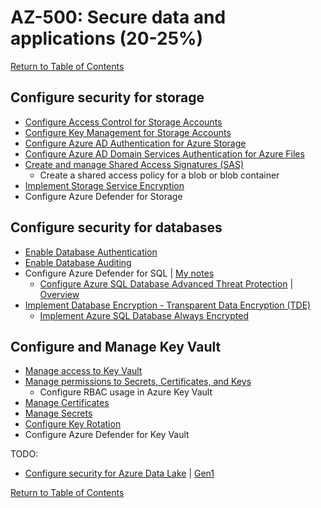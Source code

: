 # AZ-500: Secure data and applications (20-25%)

[Return to Table of Contents](../README.md)

## Configure security for storage

* [Configure Access Control for Storage Accounts](11-Configure%20access%20control%20for%20storage%20accounts.md)
* [Configure Key Management for Storage Accounts](https://docs.microsoft.com/en-us/azure/storage/common/storage-account-keys-manage)
* [Configure Azure AD Authentication for Azure Storage](13-Configure%20Azure%20AD%20authentication%20for%20Azure%20Storage.md)
* [Configure Azure AD Domain Services Authentication for Azure Files](https://docs.microsoft.com/en-us/azure/storage/files/storage-files-active-directory-enable)
* [Create and manage Shared Access Signatures (SAS)](15-Create%20and%20manage%20Shared%20Access%20Signatures%20(SAS).md)
   * Create a shared access policy for a blob or blob container
* [Implement Storage Service Encryption](16-Implement%20Storage%20Service%20Encryption.md)
* Configure Azure Defender for Storage

## Configure security for databases
* [Enable Database Authentication](https://docs.microsoft.com/en-us/azure/sql-database/sql-database-aad-authentication)
* [Enable Database Auditing](https://docs.microsoft.com/en-us/azure/sql-database/sql-database-auditing)
* Configure Azure Defender for SQL | [My notes](23-Configure%20Azure%20Defender%20for%20SQL.md)
   * [Configure Azure SQL Database Advanced Threat Protection](https://docs.microsoft.com/en-us/azure/sql-database/sql-database-threat-detection) | [Overview](https://docs.microsoft.com/en-us/azure/sql-database/sql-database-threat-detection-overview)
* [Implement Database Encryption - Transparent Data Encryption (TDE)](https://docs.microsoft.com/en-us/sql/relational-databases/security/encryption/transparent-data-encryption)
   * [Implement Azure SQL Database Always Encrypted](https://docs.microsoft.com/en-us/azure/sql-database/sql-database-always-encrypted)

## Configure and Manage Key Vault

* [Manage access to Key Vault](31-Manage%20access%20to%20Key%20Vault.md)
* [Manage permissions to Secrets, Certificates, and Keys](32-Manage%20permissions%20to%20secrets,%20certificates,%20and%20keys.md)
   * Configure RBAC usage in Azure Key Vault
* [Manage Certificates](https://docs.microsoft.com/en-us/azure/key-vault/certificate-scenarios)
* [Manage Secrets](https://docs.microsoft.com/en-us/azure/key-vault/about-keys-secrets-and-certificates#key-vault-certificates)
* [Configure Key Rotation](https://docs.microsoft.com/en-us/azure/key-vault/key-vault-key-rotation-log-monitoring#key-rotation-using-azure-automation)
* Configure Azure Defender for Key Vault


TODO:
* [Configure security for Azure Data Lake](https://docs.microsoft.com/en-us/azure/storage/blobs/data-lake-storage-access-control) | [Gen1](https://docs.microsoft.com/en-us/azure/data-lake-store/data-lake-store-security-overview)



[Return to Table of Contents](../README.md)

